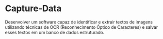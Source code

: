 # Capture-Data

Desenvolver um software capaz de identificar e extrair textos de imagens utilizando técnicas de OCR (Reconhecimento Óptico de Caracteres) e salvar esses textos em um banco de dados estruturado. 